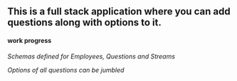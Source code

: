 ## This is a full stack application where you can add questions along with options to it.

#### work progress

*Schemas defined for Employees, Questions and Streams*

*Options of all questions can be jumbled*